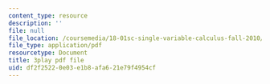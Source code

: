 ```yaml
---
content_type: resource
description: ''
file: null
file_location: /coursemedia/18-01sc-single-variable-calculus-fall-2010/df2f25220e03e1b8afa621e79f4954cf_twzGBqPeW0M.pdf
file_type: application/pdf
resourcetype: Document
title: 3play pdf file
uid: df2f2522-0e03-e1b8-afa6-21e79f4954cf
---
```

